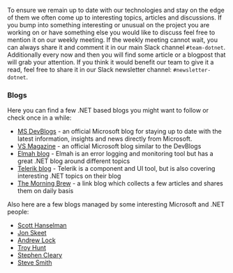 To ensure we remain up to date with our technologies and stay on the edge of them we often come up to interesting topics, articles and discussions. If you bump into something interesting or unusual on the project you are working on or have something else you would like to discuss feel free to mention it on our weekly meeting. If the weekly meeting cannot wait, you can always share it and comment it in our main Slack channel `#team-dotnet`.
Additionally every now and then you will find some article or a blogpost that will grab your attention. If you think it would benefit our team to give it a read, feel free to share it in our Slack newsletter channel: `#newsletter-dotnet`. 
### Blogs
Here you can find a few .NET based blogs you might want to follow or check once in a while: 
 - [MS DevBlogs](https://devblogs.microsoft.com/) - an official Microsoft blog for staying up to date with the latest information, insights and news directly from Microsoft. 
 - [VS Magazine](https://visualstudiomagazine.com/Home.aspx) - an official Microsoft blog similar to the DevBlogs 
 - [Elmah blog](https://blog.elmah.io/) - Elmah is an error logging and monitoring tool but has a great .NET blog around different topics 
 - [Telerik blog](https://www.telerik.com/blogs) - Telerik is a component and UI tool, but is also covering interesting .NET topics on their blog
 - [The Morning Brew](https://blog.cwa.me.uk/) - a link blog which collects a few articles and shares them on daily basis

Also here are a few blogs managed by some interesting Microsoft and .NET people: 

 - [Scott Hanselman](https://www.hanselman.com/blog/)
 - [Jon Skeet](https://codeblog.jonskeet.uk/)
 - [Andrew Lock](https://andrewlock.net/)
 - [Troy Hunt](https://www.troyhunt.com/)
 - [Stephen Cleary](https://blog.stephencleary.com/)
 - [Steve Smith](https://ardalis.com/blog)